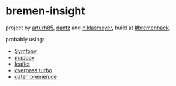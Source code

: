 # bremen-insight
project by <a href="http://github.com/arturh85">arturh85</a>, <a href="http://github.com/dantz">dantz</a> and <a href="http://github.com/niklasmeyer">niklasmeyer</a>, build at <a href="http://2015.bremenhack.de">#bremenhack</a>.

probably using:

* <a href="http://http://symfony.com/">Symfony</a>
* <a href="http://https://www.mapbox.com/">mapbox</a>
* <a href="http://leafletjs.com/">leaflet</a>
* <a href="http://overpass-turbo.eu">overpass turbo</a>
* <a href="http://daten.bremen.de">daten.bremen.de</a>
